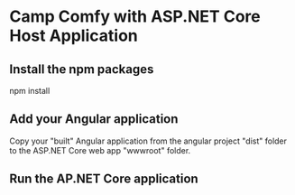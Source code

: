 # Camp Comfy with ASP.NET Core Host Application

## Install the npm packages

npm install

## Add your Angular application

Copy your "built" Angular application from the angular project "dist" folder to the ASP.NET Core web app "wwwroot" folder.

## Run the AP.NET Core application


